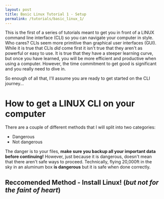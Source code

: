 ```yaml
---
layout: post
title: Basic Linux Tutorial 1 - Setup
permalink: /tutorials/basic_linux_1/
---
```

This is the first of a series of tutorials meant to get you in front of a LINUX command line interface (CLI) so you can navigate your computer in style. Who cares? CLIs seem more primitive than graphical user interfaces (GUI). While it is true that CLIs *did* come first it isn't true that they aren't as powerful or easy to use. It is true that they have a steeper learning curve, but once you have learned, you will be more efficient and productive when using a computer. However, the time commitment to get good is significant and you really need to dive in.

So enough of all that, I'll assume you are ready to get started on the CLI journey...

# How to get a LINUX CLI on your computer
There are a couple of different methods that I will split into two categories:
* Dangerous
* Not dangerous

The danger is to your files, **make sure you backup all your important data before continuing!** However, just because it is dangerous, doesn't mean that there aren't safe ways to proceed. Technically, flying 20,000ft in the sky in an aluminum box **is dangerous** but it is safe when done correctly. 

## Reccomended Method - Install Linux! (*but not for the faint of heart*)

## 
